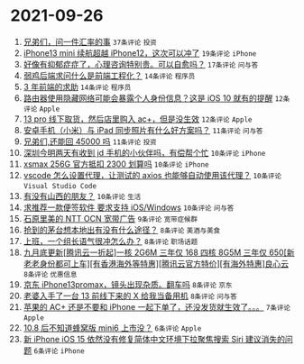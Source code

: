 # 2021-09-26

1. [兄弟们，问一件汇率的事](https://www.v2ex.com/t/804242) `37条评论` `投资`
1. [iPhone13 mini 续航超越 iPhone12，这次可以冲了](https://www.v2ex.com/t/804252) `19条评论` `iPhone`
1. [好像有抑郁症症了，心理咨询特别贵。可以自愈吗？](https://www.v2ex.com/t/804266) `17条评论` `问与答`
1. [弱鸡后端求问什么是前端工程化？](https://www.v2ex.com/t/804270) `14条评论` `程序员`
1. [3 年前端的求助](https://www.v2ex.com/t/804264) `14条评论` `程序员`
1. [路由器使用隐藏网络可能会暴露个人身份信息？这是 iOS 10 就有的提醒](https://www.v2ex.com/t/804279) `12条评论` `Apple`
1. [13 pro 线下取货，然后店里购入 ac+，但是没生效](https://www.v2ex.com/t/804245) `12条评论` `Apple`
1. [安卓手机（小米）与 iPad 同步照片有什么好方案吗？](https://www.v2ex.com/t/804286) `11条评论` `问与答`
1. [兄弟们,还能回 45000 吗](https://www.v2ex.com/t/804255) `11条评论` `投资`
1. [深圳今明两天有收到 jd 手机的小伙伴吗，有偿帮个忙](https://www.v2ex.com/t/804297) `10条评论` `iPhone`
1. [xsmax 256G 官方抵扣 2300 划算吗](https://www.v2ex.com/t/804285) `10条评论` `iPhone`
1. [vscode 怎么设置代理，让测试的 axios 也能够自动使用该代理？](https://www.v2ex.com/t/804272) `10条评论` `Visual Studio Code`
1. [有没有山西的朋友？](https://www.v2ex.com/t/804269) `10条评论` `生活`
1. [求推荐一款便签软件 要求支持 iOS/Windows](https://www.v2ex.com/t/804254) `10条评论` `问与答`
1. [石原里美的 NTT OCN 宽带广告](https://www.v2ex.com/t/804248) `9条评论` `宽带症候群`
1. [抢到的茅台想本地出有没有什么途径？](https://www.v2ex.com/t/804306) `8条评论` `美酒与美食`
1. [上班，一个组长语气很冲怎么办？](https://www.v2ex.com/t/804265) `8条评论` `职场话题`
1. [九月底更新[腾讯云一折起]一核 2G6M 三年仅 168 四核 8G5M 三年仅 650[新老老身份都可上车][有香港海外等特惠][腾讯云官方特价][有海外特惠]良心云](https://www.v2ex.com/t/804256) `8条评论` `优惠信息`
1. [京东 iPhone13promax，镜头出现杂质。翻车吗](https://www.v2ex.com/t/804244) `8条评论` `京东`
1. [老婆入手了一台 13 前线下来的 X 给我当备用机](https://www.v2ex.com/t/804243) `8条评论` `问与答`
1. [苹果的 AC+ 还是不要和 iPhone 一起下单了，还没发货就生效了。。。](https://www.v2ex.com/t/804253) `7条评论` `Apple`
1. [10.8 后不知道蜂窝版 mini6 上市没？](https://www.v2ex.com/t/804311) `6条评论` `Apple`
1. [新 iPhone iOS 15 依然没有修复简体中文环境下拉聚焦搜索 Siri 建议消失的问题](https://www.v2ex.com/t/804295) `6条评论` `iPhone`
